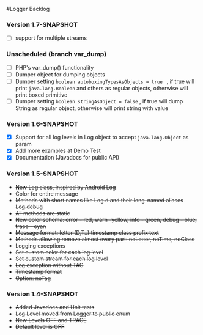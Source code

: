 #Logger Backlog
### Version 1.7-SNAPSHOT
- [ ] support for multiple streams

### Unscheduled (branch var_dump)
- [ ] PHP's var_dump() functionality
- [ ] Dumper object for dumping objects
- [ ] Dumper setting ```boolean autoboxingTypesAsObjects = true ``` , if true will print ```java.lang.Boolean``` and others as regular objects, otherwise will print boxed primitive
- [ ] Dumper setting ```boolean stringAsObject = false``` , if true will dump String as regular object, otherwise will print string with value

### Version 1.6-SNAPSHOT
- [x] Support for all log levels in Log object to accept ```java.lang.Object``` as param
- [x] Add more examples at Demo Test
- [x] Documentation (Javadocs for public API)

### Version 1.5-SNAPSHOT
 * ~~New Log class, inspired by Android Log~~
 * ~~Color for entire message~~
 * ~~Methods with short names like Log.d and their long-named aliases Log.debug~~
 * ~~All methods are static~~
 * ~~New color schema: error - red, warn -yellow, info - green, debug - blue, trace - cyan~~
 * ~~Message format: letter (D,T..) timestamp class prefix  text~~
 * ~~Methods allowing remove almost every part: noLetter, noTime, noClass~~
 * ~~Logging exceptions~~
 * ~~Set custom color for each log level~~
 * ~~Set custom stream for each log level~~
 * ~~Log exception without TAG~~
 * ~~Timestamp format~~
 * ~~Option: noTag~~

### Version 1.4-SNAPSHOT
* ~~Added Javadocs and Unit tests~~
* ~~Log Level moved from Logger to public enum~~
* ~~New Levels OFF and TRACE~~
* ~~Default level is OFF~~
